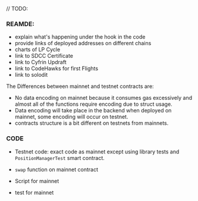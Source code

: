 // TODO:

### REAMDE:

- explain what's happening under the hook in the code
- provide links of deployed addresses on different chains
- charts of LP Cycle
- link to SDCC Certificate
- link to Cyfrin Updraft
- link to CodeHawks for first Flights
- link to solodit 

The Differences between mainnet and testnet contracts are:

- No data encoding on mainnet because it consumes gas excessively and almost all of the functions require encoding due to struct usage.
- Data encoding will take place in the backend when deployed on mainnet, some encoding will occur on testnet. 
- contracts structure is a bit different on testnets from mainnets.



### CODE

- Testnet code: exact code as mainnet except using library tests and `PositionManagerTest` smart contract.

- `swap` function on mainnet contract

- Script for mainnet

- test for mainnet